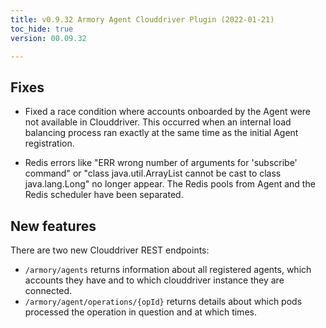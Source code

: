 ```yaml
---
title: v0.9.32 Armory Agent Clouddriver Plugin (2022-01-21)
toc_hide: true
version: 00.09.32

---
```


## Fixes

* Fixed a race condition where accounts onboarded by the Agent were not available in Clouddriver. This occurred when an internal load balancing process ran exactly at the same time as the initial Agent registration.

* Redis errors like "ERR wrong number of arguments for 'subscribe' command" or "class java.util.ArrayList cannot be cast to class java.lang.Long" no longer appear. The Redis pools from Agent and the Redis scheduler have been separated.

## New features

There are two new Clouddriver REST endpoints:

* `/armory/agents` returns information about all registered agents, which accounts they have and to which clouddriver instance they are connected.
* `/armory/agent/operations/{opId}` returns details about which pods processed the operation in question and at which times.
